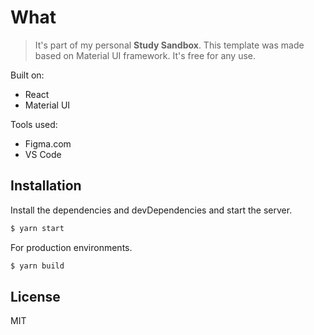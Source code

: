 # What
> It's part of my personal **Study Sandbox**. This template was made based on Material UI framework. It's free for any use.

Built on:
  - React
  - Material UI

Tools used:
  - Figma.com
  - VS Code

## Installation
Install the dependencies and devDependencies and start the server.

```sh
$ yarn start
```

For production environments.

```sh
$ yarn build
```

## License
MIT
